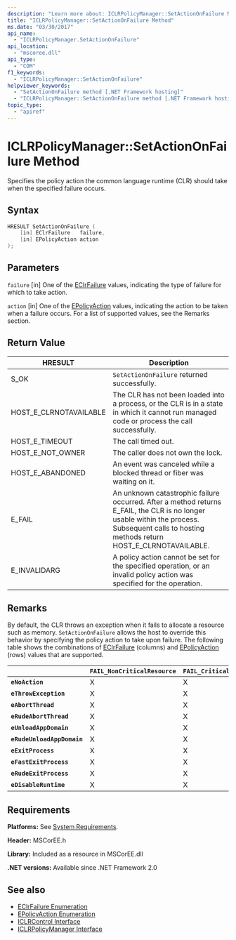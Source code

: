 ```yaml
---
description: "Learn more about: ICLRPolicyManager::SetActionOnFailure Method"
title: "ICLRPolicyManager::SetActionOnFailure Method"
ms.date: "03/30/2017"
api_name:
  - "ICLRPolicyManager.SetActionOnFailure"
api_location:
  - "mscoree.dll"
api_type:
  - "COM"
f1_keywords:
  - "ICLRPolicyManager::SetActionOnFailure"
helpviewer_keywords:
  - "SetActionOnFailure method [.NET Framework hosting]"
  - "ICLRPolicyManager::SetActionOnFailure method [.NET Framework hosting]"
topic_type:
  - "apiref"
---
```

# ICLRPolicyManager::SetActionOnFailure Method

Specifies the policy action the common language runtime (CLR) should take when the specified failure occurs.

## Syntax

```cpp
HRESULT SetActionOnFailure (
    [in] EClrFailure   failure,
    [in] EPolicyAction action
);
```

## Parameters

 `failure`
 [in] One of the [EClrFailure](eclrfailure-enumeration.md) values, indicating the type of failure for which to take action.

 `action`
 [in] One of the [EPolicyAction](epolicyaction-enumeration.md) values, indicating the action to be taken when a failure occurs. For a list of supported values, see the Remarks section.

## Return Value

| HRESULT                | Description                                                                                                                                                                                 |
| ---------------------- | ------------------------------------------------------------------------------------------------------------------------------------------------------------------------------------------- |
| S_OK                   | `SetActionOnFailure` returned successfully.                                                                                                                                                 |
| HOST_E_CLRNOTAVAILABLE | The CLR has not been loaded into a process, or the CLR is in a state in which it cannot run managed code or process the call successfully.                                                  |
| HOST_E_TIMEOUT         | The call timed out.                                                                                                                                                                         |
| HOST_E_NOT_OWNER       | The caller does not own the lock.                                                                                                                                                           |
| HOST_E_ABANDONED       | An event was canceled while a blocked thread or fiber was waiting on it.                                                                                                                    |
| E_FAIL                 | An unknown catastrophic failure occurred. After a method returns E_FAIL, the CLR is no longer usable within the process. Subsequent calls to hosting methods return HOST_E_CLRNOTAVAILABLE. |
| E_INVALIDARG           | A policy action cannot be set for the specified operation, or an invalid policy action was specified for the operation.                                                                     |

## Remarks

 By default, the CLR throws an exception when it fails to allocate a resource such as memory. `SetActionOnFailure` allows the host to override this behavior by specifying the policy action to take upon failure. The following table shows the combinations of [EClrFailure](eclrfailure-enumeration.md) (columns) and [EPolicyAction](epolicyaction-enumeration.md) (rows) values that are supported.

|                            | `FAIL_NonCriticalResource` | `FAIL_CriticalResource` | `FAIL_FatalRuntime` | `FAIL_OrphanedLock` | `FAIL_StackOverflow` | `FAIL_AccessViolation` | `FAIL_CodeContract` |
| -------------------------- | -------------------------- | ----------------------- | ------------------- | ------------------- | -------------------- | ---------------------- | ------------------- |
| **`eNoAction`**            | X                          | X                       |                     |                     |                      | N/A                    |                     |
| **`eThrowException`**      | X                          | X                       |                     |                     |                      | N/A                    |                     |
| **`eAbortThread`**         | X                          | X                       |                     |                     |                      | N/A                    | X                   |
| **`eRudeAbortThread`**     | X                          | X                       |                     |                     |                      | N/A                    | X                   |
| **`eUnloadAppDomain`**     | X                          | X                       |                     | X                   |                      | N/A                    | X                   |
| **`eRudeUnloadAppDomain`** | X                          | X                       |                     | X                   | X                    | N/A                    | X                   |
| **`eExitProcess`**         | X                          | X                       |                     | X                   | X                    | N/A                    | X                   |
| **`eFastExitProcess`**     | X                          | X                       |                     | X                   | X                    | N/A                    |                     |
| **`eRudeExitProcess`**     | X                          | X                       | X                   | X                   | X                    | N/A                    |                     |
| **`eDisableRuntime`**      | X                          | X                       | X                   | X                   | X                    | N/A                    |                     |

## Requirements

 **Platforms:** See [System Requirements](../../../framework/get-started/system-requirements.md).

 **Header:** MSCorEE.h

 **Library:** Included as a resource in MSCorEE.dll

 **.NET versions:** Available since .NET Framework 2.0

## See also

- [EClrFailure Enumeration](eclrfailure-enumeration.md)
- [EPolicyAction Enumeration](epolicyaction-enumeration.md)
- [ICLRControl Interface](iclrcontrol-interface.md)
- [ICLRPolicyManager Interface](iclrpolicymanager-interface.md)
